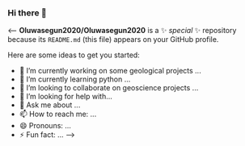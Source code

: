 ### Hi there 👋

<--
**Oluwasegun2020/Oluwasegun2020** is a ✨ _special_ ✨ repository because its `README.md` (this file) appears on your GitHub profile.

Here are some ideas to get you started:

- 🔭 I’m currently working on some geological projects ...
- 🌱 I’m currently learning python ...
- 👯 I’m looking to collaborate on geoscience projects ...
- 🤔 I’m looking for help with...
- 💬 Ask me about ...
- 📫 How to reach me: ...
- 😄 Pronouns: ...
- ⚡ Fun fact: ...
-->
